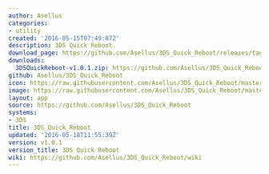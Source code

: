 ```yaml
---
author: Asellus
categories:
- utility
created: '2016-05-15T07:49:07Z'
description: 3DS Quick Reboot.
download_page: https://github.com/Asellus/3DS_Quick_Reboot/releases/tag/v1.0.1
downloads:
  3DSQuickReboot-v1.0.1.zip: https://github.com/Asellus/3DS_Quick_Reboot/releases/download/v1.0.1/3DSQuickReboot-v1.0.1.zip
github: Asellus/3DS_Quick_Reboot
icon: https://raw.githubusercontent.com/Asellus/3DS_Quick_Reboot/master/resources/icon.png
image: https://raw.githubusercontent.com/Asellus/3DS_Quick_Reboot/master/resources/banner.png
layout: app
source: https://github.com/Asellus/3DS_Quick_Reboot
systems:
- 3DS
title: 3DS_Quick_Reboot
updated: '2016-05-18T11:55:39Z'
version: v1.0.1
version_title: 3DS Quick Reboot
wiki: https://github.com/Asellus/3DS_Quick_Reboot/wiki
---
```

